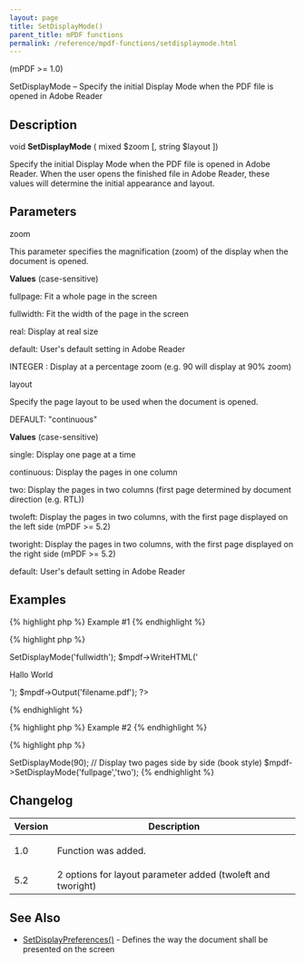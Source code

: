 ```yaml
---
layout: page
title: SetDisplayMode()
parent_title: mPDF functions
permalink: /reference/mpdf-functions/setdisplaymode.html
---
```


<div id="bpmbook" class="bpmbook" style="direction:ltr;">
<div class="topic_user_field">
<div id="U0">
<p>(mPDF &gt;= 1.0)</p>
<p>SetDisplayMode – Specify the initial Display Mode when the PDF file is opened in Adobe Reader</p>
<h2>Description</h2>

<div class="alert alert-info" role="alert">void <b>SetDisplayMode</b> ( mixed <span class="parameter">$zoom</span> [, string <span class="parameter">$layout</span> ])</div>
<p>Specify the initial Display Mode when the PDF file is opened in Adobe Reader. When the user opens the finished file in Adobe Reader, these values will determine the initial appearance and layout.</p>
<h2>Parameters</h2>
<p class="manual_param_dt"><span class="parameter">zoom</span></p>
<p class="manual_param_dd">This parameter specifies the magnification (zoom) of the display when the document is opened.</p>
<p class="manual_param_dd"><b>Values</b> (case-sensitive)

fullpage: Fit a whole page in the screen

fullwidth: Fit the width of the page in the screen

real: Display at real size

default: User's default setting in Adobe Reader

<span class="smallblock">INTEGER</span> : Display at a percentage zoom (e.g. 90 will display at 90% zoom)</p>
<p class="manual_param_dt"><span class="parameter">layout</span></p>
<p class="manual_param_dd">Specify the page layout to be used when the document is opened.

<span class="smallblock">DEFAULT</span>: "continuous"</p>
<p class="manual_param_dd"><b>Values</b> (case-sensitive)

single: Display one page at a time

continuous: Display the pages in one column

two: Display the pages in two columns (first page determined by document direction (e.g. RTL))

twoleft: Display the pages in two columns, with the first page displayed on the left side (mPDF &gt;= 5.2)

tworight: Display the pages in two columns, with the first page displayed on the right side (mPDF &gt;= 5.2)

default: User's default setting in Adobe Reader</p>
<h2>Examples</h2>

{% highlight php %}
Example #1
{% endhighlight %}

{% highlight php %}
<?php

<?php

$mpdf=new mPDF();

$mpdf->SetDisplayMode('fullwidth');

$mpdf->WriteHTML('<p>Hallo World</p>');

$mpdf->Output('filename.pdf');

?>
{% endhighlight %}

{% highlight php %}
Example #2
{% endhighlight %}

{% highlight php %}
<?php

// Display at 90% zoom - note the 90 is a number not a string

$mpdf->SetDisplayMode(90);

// Display two pages side by side (book style)

$mpdf->SetDisplayMode('fullpage','two');
{% endhighlight %}

<h2>Changelog</h2>
<table class="bpmTopic"> <thead>
<tr> <th>Version</th><th>Description</th> </tr>
</thead> <tbody>
<tr>
<td>1.0</td>
<td>
<p>Function was added.</p>
</td>
</tr>
<tr>
<td>5.2</td>
<td>2 options for layout parameter added (twoleft and tworight)

</td>
</tr>
</tbody> </table>
<h2>See Also</h2>
<ul>
<li class="manual_boxlist"><a href="/reference/mpdf-functions/setdisplaypreferences.html">SetDisplayPreferences()</a> - Defines the way the document shall be presented on the screen</li>
</ul>
</div>
</div>


